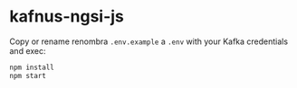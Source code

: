 # kafnus-ngsi-js

Copy or rename renombra `.env.example` a `.env` with your Kafka credentials and exec:

```bash
npm install
npm start
